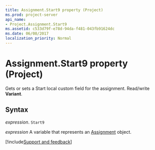 ```yaml
---
title: Assignment.Start9 property (Project)
ms.prod: project-server
api_name:
- Project.Assignment.Start9
ms.assetid: c533d79f-e78d-94da-f481-043fb91624dc
ms.date: 06/08/2017
localization_priority: Normal
---
```



# Assignment.Start9 property (Project)

Gets or sets a Start local custom field for the assignment. Read/write  **Variant**.


## Syntax

_expression_. `Start9`

_expression_ A variable that represents an [Assignment](./Project.Assignment.md) object.

[!include[Support and feedback](~/includes/feedback-boilerplate.md)]